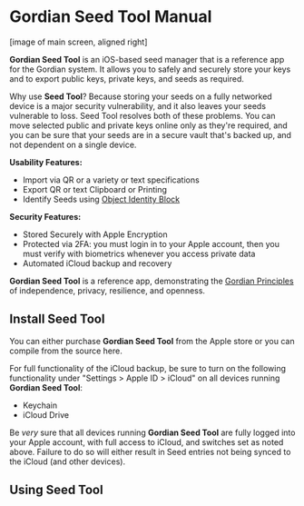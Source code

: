 # Gordian Seed Tool Manual

[image of main screen, aligned right]

**Gordian Seed Tool** is an iOS-based seed manager that is a reference app for the Gordian system. It allows you to safely and securely store your keys and to export public keys, private keys, and seeds as required.

Why use **Seed Tool**? Because storing your seeds on a fully networked device is a major security vulnerability, and it also leaves your seeds vulnerable to loss. Seed Tool resolves both of these problems. You can move selected public and private keys online only as they're required, and you can be sure that your seeds are in a secure vault that's backed up, and not dependent on a single device.

**Usability Features:**

* Import via QR or a variety or text specifications
* Export QR or text Clipboard or Printing
* Identify Seeds using [Object Identity Block](https://github.com/BlockchainCommons/Research/blob/master/papers/bcr-2021-002-digest.md#object-identity-block)
 
**Security Features:**

* Stored Securely with Apple Encryption
* Protected via 2FA: you must login in to your Apple account, then you must verify with biometrics whenever you access private data
* Automated iCloud backup and recovery

**Gordian Seed Tool** is a reference app, demonstrating the [Gordian Principles](https://github.com/BlockchainCommons/GordianSeedTool-iOS#gordian-principles) of independence, privacy, resilience, and openness.

## Install Seed Tool

You can either purchase **Gordian Seed Tool** from the Apple store or you can compile from the source here.

For full functionality of the iCloud backup, be sure to turn on the following functionality under "Settings > Apple ID > iCloud" on all devices running **Gordian Seed Tool**:

* Keychain
* iCloud Drive

Be _very_ sure that all devices running **Gordian Seed Tool** are fully logged into your Apple account, with full access to iCloud, and switches set as noted above. Failure to do so will either result in Seed entries not being synced to the iCloud (and other devices).

## Using Seed Tool
